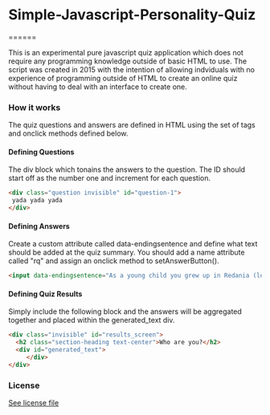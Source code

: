 # Simple-Javascript-Personality-Quiz
======

This is an experimental pure javascript quiz application which does not require any programming knowledge outside of basic HTML to use. The script was created in 2015 with the intention of allowing indviduals with no experience of programming outside of HTML to create an online quiz without having to deal with an interface to create one.

### How it works

The quiz questions and  answers are defined in HTML using the set of tags and onclick methods defined below. 


#### Defining Questions
The div block which tonains the answers to the question. The ID should start off as the number one and increment for each question. 
```html 
<div class="question invisible" id="question-1">
 yada yada yada
</div>
```

#### Defining Answers
Create a custom attribute called data-endingsentence and define what text should be added at the quiz summary. You should add a name attribute called "rq" and assign an onclick method to setAnswerButton().

```html
<input data-endingsentence="As a young child you grew up in Redania (located in the Northern Kingdoms) enjoying prosperity the nation held." name="rq" onclick="setAnswerButton()" type="radio">Redania
 ```
 
 #### Defining Quiz Results
Simply include the following block and the answers will be aggregated together and placed within the generated_text div. 

```html
<div class="invisible" id="results_screen">
  <h2 class="section-heading text-center">Who are you?</h2>
  <div id="generated_text">
	 </div>
</div>
 ```
### License
[See license file](/LICENSE.md)
